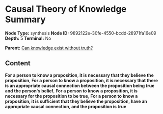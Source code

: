 # Causal Theory of Knowledge Summary

**Node Type:** synthesis
**Node ID:** 9892122e-30fe-4550-bcdd-28971fa16e09
**Depth:** 5
**Terminal:** No

**Parent:** [Can knowledge exist without truth?](can-knowledge-exist-without-truth-antithesis-45fb4014-38d4-4ca5-9ccf-46f5d5f56654.md)

## Content

**For a person to know a proposition, it is necessary that they believe the proposition**, **For a person to know a proposition, it is necessary that there is an appropriate causal connection between the proposition being true and the person's belief**, **For a person to know a proposition, it is necessary for the proposition to be true**, **For a person to know a proposition, it is sufficient that they believe the proposition, have an appropriate causal connection, and the proposition is true**
